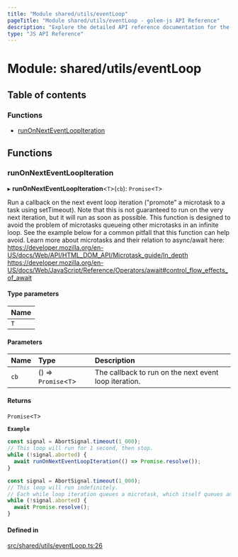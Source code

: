 ```yaml
---
title: "Module shared/utils/eventLoop"
pageTitle: "Module shared/utils/eventLoop - golem-js API Reference"
description: "Explore the detailed API reference documentation for the Module shared/utils/eventLoop within the golem-js SDK for the Golem Network."
type: "JS API Reference"
---
```

# Module: shared/utils/eventLoop

## Table of contents

### Functions

- [runOnNextEventLoopIteration](shared_utils_eventLoop#runonnexteventloopiteration)

## Functions

### runOnNextEventLoopIteration

▸ **runOnNextEventLoopIteration**\<`T`\>(`cb`): `Promise`\<`T`\>

Run a callback on the next event loop iteration ("promote" a microtask to a task using setTimeout).
Note that this is not guaranteed to run on the very next iteration, but it will run as soon as possible.
This function is designed to avoid the problem of microtasks queueing other microtasks in an infinite loop.
See the example below for a common pitfall that this function can help avoid.
Learn more about microtasks and their relation to async/await here:
https://developer.mozilla.org/en-US/docs/Web/API/HTML_DOM_API/Microtask_guide/In_depth
https://developer.mozilla.org/en-US/docs/Web/JavaScript/Reference/Operators/await#control_flow_effects_of_await

#### Type parameters

| Name |
| :------ |
| `T` |

#### Parameters

| Name | Type | Description |
| :------ | :------ | :------ |
| `cb` | () => `Promise`\<`T`\> | The callback to run on the next event loop iteration. |

#### Returns

`Promise`\<`T`\>

**`Example`**

```ts
const signal = AbortSignal.timeout(1_000);
// This loop will run for 1 second, then stop.
while (!signal.aborted) {
  await runOnNextEventLoopIteration(() => Promise.resolve());
}

const signal = AbortSignal.timeout(1_000);
// This loop will run indefinitely.
// Each while loop iteration queues a microtask, which itself queues another microtask, and so on.
while (!signal.aborted) {
  await Promise.resolve();
}
```

#### Defined in

[src/shared/utils/eventLoop.ts:26](https://github.com/golemfactory/golem-js/blob/ed1cf1df/src/shared/utils/eventLoop.ts#L26)

